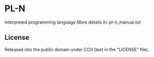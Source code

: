 # PL-N
Interpreted programming language
More details in: pl-n_manual.txt

## License
Released into the public domain under CC0 (text in the "LICENSE" file).
